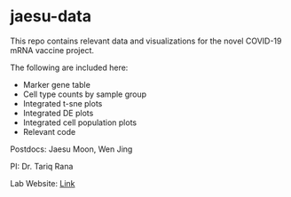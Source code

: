 # jaesu-data

This repo contains relevant data and visualizations for the novel COVID-19 mRNA vaccine project.

The following are included here:
  - Marker gene table
  - Cell type counts by sample group
  - Integrated t-sne plots
  - Integrated DE plots
  - Integrated cell population plots
  - Relevant code 

Postdocs: Jaesu Moon, Wen Jing

PI: Dr. Tariq Rana

Lab Website: [Link](https://ranalab.ucsd.edu/)

